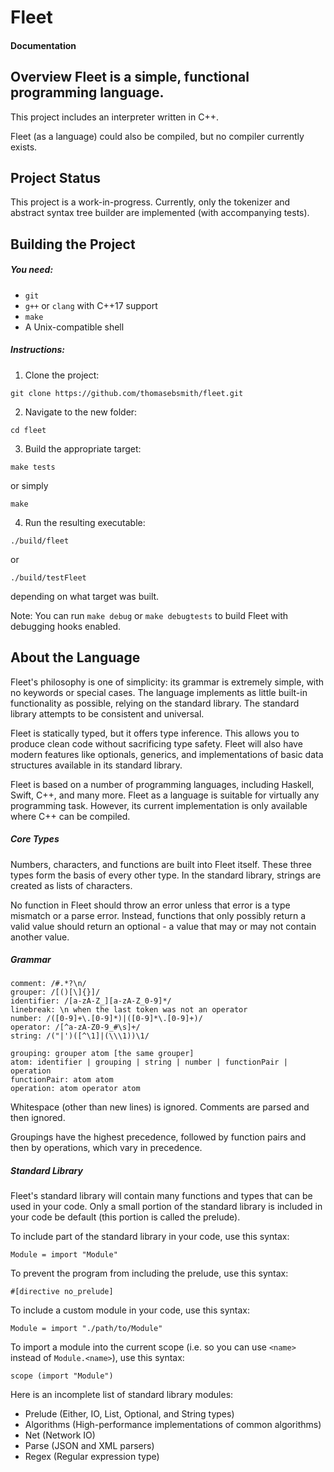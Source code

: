 # Fleet
#### Documentation

## Overview Fleet is a simple, functional programming language.
This project includes an interpreter written in C++.

Fleet (as a language) could also be compiled, but no compiler currently exists.

## Project Status
This project is a work-in-progress. Currently, only the tokenizer and abstract
syntax tree builder are implemented (with accompanying tests).

## Building the Project
##### You need:
 * `git`
 * `g++` or `clang` with C++17 support
 * `make`
 * A Unix-compatible shell

##### Instructions:
 1. Clone the project:
  ```
  git clone https://github.com/thomasebsmith/fleet.git
  ```
 2. Navigate to the new folder:
  ```
  cd fleet
  ```
 3. Build the appropriate target:
  ```
  make tests
  ```
  or simply
  ```
  make
  ```
 4. Run the resulting executable:
  ```
  ./build/fleet
  ```
  or
  ```
  ./build/testFleet
  ```
  depending on what target was built.

Note: You can run `make debug` or `make debugtests` to build Fleet with
debugging hooks enabled.

## About the Language
Fleet's philosophy is one of simplicity: its grammar is extremely simple, with
no keywords or special cases. The language implements as little built-in
functionality as possible, relying on the standard library. The standard
library attempts to be consistent and universal.

Fleet is statically typed, but it offers type inference. This allows you to
produce clean code without sacrificing type safety. Fleet will also have modern
features like optionals, generics, and implementations of basic data structures
available in its standard library.

Fleet is based on a number of programming languages, including Haskell, Swift,
C++, and many more. Fleet as a language is suitable for virtually any
programming task. However, its current implementation is only available where
C++ can be compiled.

##### Core Types
Numbers, characters, and functions are built into Fleet itself. These three
types form the basis of every other type. In the standard library, strings
are created as lists of characters.

No function in Fleet should throw an error unless that error is a type mismatch
or a parse error. Instead, functions that only possibly return a valid value
should return an optional - a value that may or may not contain another value.

##### Grammar
```
comment: /#.*?\n/
grouper: /[()[\]{}]/
identifier: /[a-zA-Z_][a-zA-Z_0-9]*/
linebreak: \n when the last token was not an operator
number: /([0-9]+\.[0-9]*)|([0-9]*\.[0-9]+)/
operator: /[^a-zA-Z0-9_#\s]+/
string: /("|')([^\1]|(\\\1))\1/

grouping: grouper atom [the same grouper]
atom: identifier | grouping | string | number | functionPair | operation
functionPair: atom atom
operation: atom operator atom

```
Whitespace (other than new lines) is ignored. Comments are parsed and then
ignored.

Groupings have the highest precedence, followed by function pairs and then
by operations, which vary in precedence.

##### Standard Library
Fleet's standard library will contain many functions and types that can be
used in your code. Only a small portion of the standard library is included
in your code be default (this portion is called the prelude).

To include part of the standard library in your code, use this syntax:
```
Module = import "Module"
```

To prevent the program from including the prelude, use this syntax:
```
#[directive no_prelude]
```

To include a custom module in your code, use this syntax:
```
Module = import "./path/to/Module"
```

To import a module into the current scope (i.e. so you can use `<name>`
instead of `Module.<name>`), use this syntax:
```
scope (import "Module")
```

Here is an incomplete list of standard library modules:
 - Prelude (Either, IO, List, Optional, and String types)
 - Algorithms (High-performance implementations of common algorithms)
 - Net (Network IO)
 - Parse (JSON and XML parsers)
 - Regex (Regular expression type)
